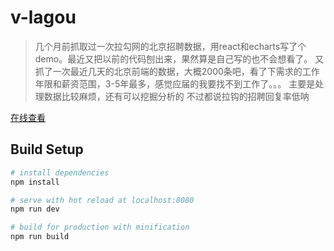 # v-lagou

> 几个月前抓取过一次拉勾网的北京招聘数据，用react和echarts写了个demo。最近又把以前的代码刨出来，果然算是自己写的也不会想看了。
> 又抓了一次最近几天的北京前端的数据，大概2000条吧，看了下需求的工作年限和薪资范围，3-5年最多，感觉应届的我要找不到工作了。。。
> 主要是处理数据比较麻烦，还有可以挖掘分析的
> 不过都说拉钩的招聘回复率低呐

[在线查看][1]


## Build Setup

``` bash
# install dependencies
npm install

# serve with hot reload at localhost:8080
npm run dev

# build for production with minification
npm run build
```

[1]: https://cynthiamochi.github.io/v-lagou/
